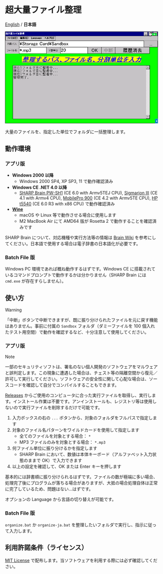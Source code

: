 # 超大量ファイル整理

[English](README.md) / **日本語**

![](image-ja.png)

大量のファイルを、指定した単位でフォルダに一括整理します。

## 動作環境

### アプリ版

- **Windows 2000 以降**
  - Windows 2000 SP4, XP SP3, 11 で動作確認済み
- **Windows CE .NET 4.0 以降**
  - [SHARP Brain PW-SH1](https://jp.sharp/support/dictionary/product/pw-sh1.html) (CE 6.0 with Armv5TEJ CPU), [Sigmarion III](https://www.hpcfactor.com/hardware/devices/141/NTT_Do_Co_Mo/Sigmarion_III) (CE 4.1 with Armv4 CPU), [MobilePro 900](https://www.hpcfactor.com/hardware/devices/134/NEC/MobilePro_900) (CE 4.2 with Armv5TE CPU), [HP t5540](https://www.hpcfactor.com/hardware/devices/254/Hewlett_Packard/t5540) (CE 6.0 R3 with x86 CPU) で動作確認済み
- **[Wine](https://www.winehq.org/)**
  - macOS や Linux 等で動作させる場合に使用します
  - M2 MacBook Air にて AMD64 版が Rosetta 2 で動作することを確認済みです

SHARP Brain について、対応機種や実行方法等の情報は [Brain Wiki](https://brain.fandom.com/ja/wiki/%E3%82%A2%E3%83%97%E3%83%AA%E3%81%AE%E8%B5%B7%E5%8B%95%E6%96%B9%E6%B3%95) を参考にしてください。日本語で使用する場合は電子辞書の日本語化が必要です。

### Batch File 版

Windows PC 環境であれば概ね動作するはずです。Windows CE に搭載されているコマンドプロンプトで動作するかは分かりません（SHARP Brain には `cmd.exe` が存在すらしません）。

## 使い方

> [!WARNING]
> 「中断」ボタンで中断できますが、既に振り分けられたファイルを元に戻す機能はありません。事前に付属の `Sandbox` フォルダ（ダミーファイルを 100 個入れたテスト用空間）で動作を確認するなど、十分注意して使用してください。

### アプリ版

> [!NOTE]
> 一部のセキュリティソフトは、署名のない個人開発のソフトウェアをマルウェアと誤判定します。この現象に遭遇した場合は、チェスト等の隔離空間から復元／許可して実行してください。ソフトウェアの安全性に関して心配な場合は、ソースコードを確認して自分でコンパイルすることもできます。

[Releases](../../releases) からご使用のコンピュータに合った実行ファイルを取得し、実行します。インストール作業は不要です。アンインストールも、レジストリ等は使用しないので実行ファイルを削除するだけで可能です。

1. 入力ボックスの右の `...` ボタンから、対象のフォルダをフルパスで指定します
1. 対象のファイル名パターンをワイルドカードを使用して指定します
   - 全てのファイルを対象とする場合： `*`
   - MP3 ファイルのみを対象とする場合： `*.mp3`
1. 何ファイル単位に振り分けるかを指定します
   - SHARP Brain において、数値は本体キーボード（アルファベット入力状態のままで OK）で入力できます
1. 以上の設定を確認して、OK または Enter キーを押します

基本的には辞書順に振り分けられるはずです。ファイルの数が極端に多い場合、処理完了後にプログラムが落ちる場合がありますが、大抵の場合処理自体は正常に完了しているため、問題はない...はずです。

オプションの Language から言語の切り替えが可能です。

### Batch File 版

`organize.bat` か `organize-ja.bat` を整理したいフォルダで実行し、指示に従って入力します。

## 利用許諾条件（ライセンス）

[MIT License](LICENSE) で配布します。当ソフトウェアを利用する際には必ず確認してください。

